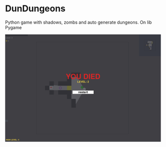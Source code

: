 # DunDungeons
Python game with shadows, zombs and auto generate dungeons. On lib Pygame


![DunDungeons](вв.PNG "screenshot")
